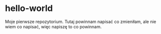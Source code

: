# hello-world
Moje pierwsze repozytorium.
Tutaj powinnam napisać co zmieniłam, ale nie wiem co napisać, więc napiszę to co powinnam.
